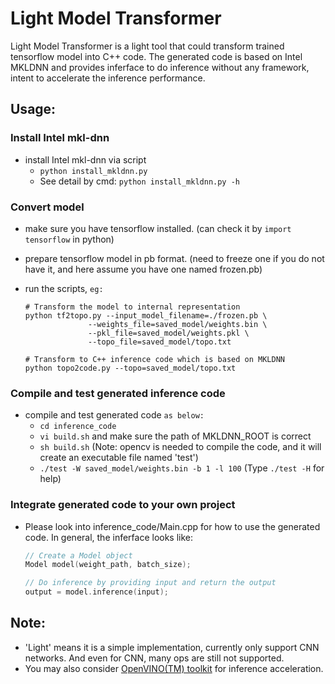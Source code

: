 # Light Model Transformer

Light Model Transformer is a light tool that could transform trained tensorflow model into C++ code. The generated code is based on Intel MKLDNN and provides inferface to do inference without any framework, intent to accelerate the inference performance.

## Usage:

### Install Intel mkl-dnn
- install Intel mkl-dnn via script
    - `python install_mkldnn.py`
    - See detail by cmd: `python install_mkldnn.py -h`

### Convert model

- make sure you have tensorflow installed. (can check it by `import tensorflow` in python)

- prepare tensorflow model in pb format. (need to freeze one if you do not have it, and here assume you have one named frozen.pb)

- run the scripts, `eg:` 

  ```
  # Transform the model to internal representation
  python tf2topo.py --input_model_filename=./frozen.pb \
                --weights_file=saved_model/weights.bin \
                --pkl_file=saved_model/weights.pkl \
                --topo_file=saved_model/topo.txt

  # Transform to C++ inference code which is based on MKLDNN
  python topo2code.py --topo=saved_model/topo.txt
  ```

### Compile and test generated inference code

- compile and test generated code `as below:`
    - `cd inference_code`
    - `vi build.sh` and make sure the path of MKLDNN_ROOT is correct
    - `sh build.sh` (Note: opencv is needed to compile the code, and it will create an executable file named 'test')
    - `./test -W saved_model/weights.bin -b 1 -l 100` (Type `./test -H` for help)

### Integrate generated code to your own project

- Please look into inference_code/Main.cpp for how to use the generated code. In general, the inferface looks like:

  ```C++
  // Create a Model object
  Model model(weight_path, batch_size);
  
  // Do inference by providing input and return the output
  output = model.inference(input);
  ```

## Note:

- 'Light' means it is a simple implementation, currently only support CNN networks. And even for CNN, many ops are still not supported.
- You may also consider [OpenVINO(TM) toolkit](https://software.intel.com/en-us/openvino-toolkit) for inference acceleration.
